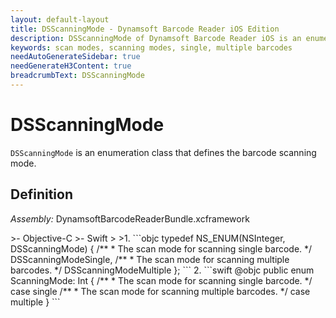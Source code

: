 ```yaml
---
layout: default-layout
title: DSScanningMode - Dynamsoft Barcode Reader iOS Edition
description: DSScanningMode of Dynamsoft Barcode Reader iOS is an enumeration class that defines the barcode scanning mode.
keywords: scan modes, scanning modes, single, multiple barcodes
needAutoGenerateSidebar: true
needGenerateH3Content: true
breadcrumbText: DSScanningMode
---
```


# DSScanningMode

`DSScanningMode` is an enumeration class that defines the barcode scanning mode.

## Definition

*Assembly:* DynamsoftBarcodeReaderBundle.xcframework

<div class="sample-code-prefix"></div>
>- Objective-C
>- Swift
>
>1. 
```objc
typedef NS_ENUM(NSInteger, DSScanningMode)
{
    /**
     * The scan mode for scanning single barcode.
     */
    DSScanningModeSingle,
    /**
     * The scan mode for scanning multiple barcodes.
     */
    DSScanningModeMultiple
};
```
2. 
```swift
@objc public enum ScanningMode: Int {
    /**
     * The scan mode for scanning single barcode.
     */
    case single
    /**
     * The scan mode for scanning multiple barcodes.
     */
    case multiple
}
```
